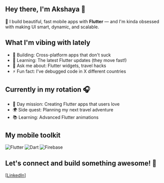 ## Hey there, I'm Akshaya 👋

🎯 I build beautiful, fast mobile apps with **Flutter** — and I'm kinda obsessed with making UI smart, dynamic, and scalable.

## What I'm vibing with lately
- 🔭 Building: Cross-platform apps that don't suck
- 🌱 Learning: The latest Flutter updates (they move fast!)
- 💬 Ask me about: Flutter widgets, travel hacks
- ⚡ Fun fact: I've debugged code in X different countries

## Currently in my rotation 🎧
- 📱 Day mission: Creating Flutter apps that users love
- 🌍 Side quest: Planning my next travel adventure
- 📚 Learning: Advanced Flutter animations


## My mobile toolkit
![Flutter](https://img.shields.io/badge/Flutter-02569B?style=for-the-badge&logo=flutter&logoColor=white)
![Dart](https://img.shields.io/badge/Dart-0175C2?style=for-the-badge&logo=dart&logoColor=white)
![Firebase](https://img.shields.io/badge/Firebase-039BE5?style=for-the-badge&logo=Firebase&logoColor=white)

## Let's connect and build something awesome! 🚀
[[LinkedIn](https://www.linkedin.com/in/akshaya-radha-krishnan-462277225/)]
